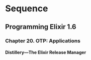 # Sequence

## Programming Elixir 1.6

### Chapter 20. OTP: Applications

#### Distillery—The Elixir Release Manager

